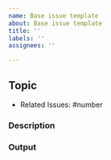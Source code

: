 ```yaml
---
name: Base issue template
about: Base issue template
title: ''
labels: ''
assignees: ''

---
```


## Topic
- Related Issues: #number

### Description


### Output


